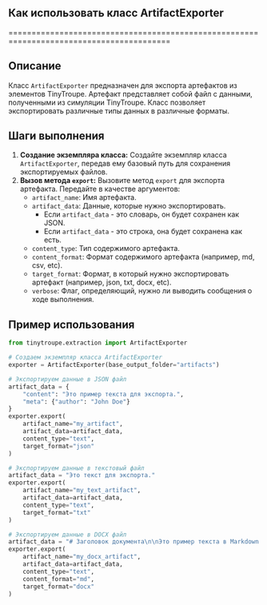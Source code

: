 ## Как использовать класс ArtifactExporter
=========================================================================================

Описание
-------------------------
Класс `ArtifactExporter` предназначен для экспорта артефактов из элементов TinyTroupe. Артефакт представляет собой файл с данными, полученными из симуляции TinyTroupe. Класс позволяет экспортировать различные типы данных в различные форматы.

Шаги выполнения
-------------------------
1. **Создание экземпляра класса:** Создайте экземпляр класса `ArtifactExporter`, передав ему базовый путь для сохранения экспортируемых файлов.
2. **Вызов метода `export`:** Вызовите метод `export` для экспорта артефакта. Передайте в качестве аргументов:
    - `artifact_name`: Имя артефакта.
    - `artifact_data`: Данные, которые нужно экспортировать. 
        - Если `artifact_data` - это словарь, он будет сохранен как JSON.
        - Если `artifact_data` - это строка, она будет сохранена как есть.
    - `content_type`: Тип содержимого артефакта.
    - `content_format`: Формат содержимого артефакта (например, md, csv, etc).
    - `target_format`: Формат, в который нужно экспортировать артефакт (например, json, txt, docx, etc).
    - `verbose`: Флаг, определяющий, нужно ли выводить сообщения о ходе выполнения.

Пример использования
-------------------------

```python
from tinytroupe.extraction import ArtifactExporter

# Создаем экземпляр класса ArtifactExporter
exporter = ArtifactExporter(base_output_folder="artifacts")

# Экспортируем данные в JSON файл
artifact_data = {
    "content": "Это пример текста для экспорта.",
    "meta": {"author": "John Doe"}
}
exporter.export(
    artifact_name="my_artifact",
    artifact_data=artifact_data,
    content_type="text",
    target_format="json"
)

# Экспортируем данные в текстовый файл
artifact_data = "Это текст для экспорта."
exporter.export(
    artifact_name="my_text_artifact",
    artifact_data=artifact_data,
    content_type="text",
    target_format="txt"
)

# Экспортируем данные в DOCX файл
artifact_data = "# Заголовок документа\n\nЭто пример текста в Markdown формате."
exporter.export(
    artifact_name="my_docx_artifact",
    artifact_data=artifact_data,
    content_type="text",
    content_format="md",
    target_format="docx"
)
```
